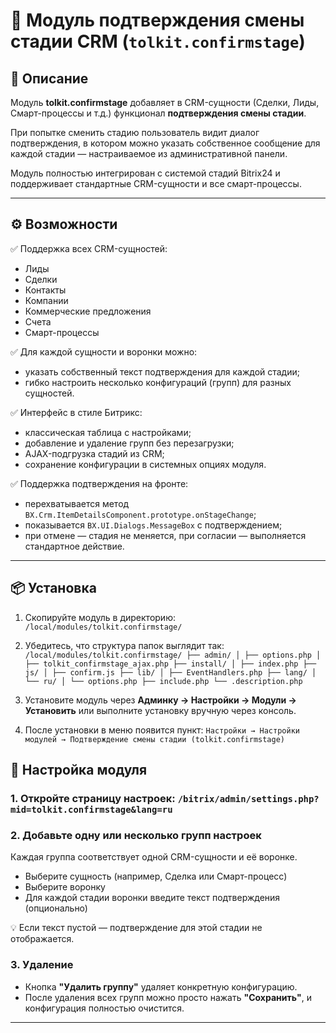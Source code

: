 # 🧩 Модуль подтверждения смены стадии CRM (`tolkit.confirmstage`)

## 📖 Описание

Модуль **tolkit.confirmstage** добавляет в CRM-сущности (Сделки, Лиды, Смарт-процессы и т.д.) функционал **подтверждения смены стадии**.

При попытке сменить стадию пользователь видит диалог подтверждения, в котором можно указать собственное сообщение для каждой стадии — настраиваемое из административной панели.

Модуль полностью интегрирован с системой стадий Bitrix24 и поддерживает стандартные CRM-сущности и все смарт-процессы.

---

## ⚙️ Возможности

✅ Поддержка всех CRM-сущностей:
- Лиды
- Сделки
- Контакты
- Компании
- Коммерческие предложения
- Счета
- Смарт-процессы

✅ Для каждой сущности и воронки можно:
- указать собственный текст подтверждения для каждой стадии;
- гибко настроить несколько конфигураций (групп) для разных сущностей.

✅ Интерфейс в стиле Битрикс:
- классическая таблица с настройками;
- добавление и удаление групп без перезагрузки;
- AJAX-подгрузка стадий из CRM;
- сохранение конфигурации в системных опциях модуля.

✅ Поддержка подтверждения на фронте:
- перехватывается метод `BX.Crm.ItemDetailsComponent.prototype.onStageChange`;
- показывается `BX.UI.Dialogs.MessageBox` с подтверждением;
- при отмене — стадия не меняется, при согласии — выполняется стандартное действие.

---

## 📦 Установка

1. Скопируйте модуль в директорию: `/local/modules/tolkit.confirmstage/`
2. Убедитесь, что структура папок выглядит так:
`
/local/modules/tolkit.confirmstage/
├── admin/
│ ├── options.php
│ ├── tolkit_confirmstage_ajax.php
├── install/
│ ├── index.php
├── js/
│ ├── confirm.js
├── lib/
│ ├── EventHandlers.php
├── lang/
│ └── ru/
│ └── options.php
├── include.php
└── .description.php
`

3. Установите модуль через **Админку → Настройки → Модули → Установить**
или выполните установку вручную через консоль.

4. После установки в меню появится пункт:
`Настройки → Настройки модулей → Подтверждение смены стадии (tolkit.confirmstage)`

## 🧭 Настройка модуля

### 1. Откройте страницу настроек: `/bitrix/admin/settings.php?mid=tolkit.confirmstage&lang=ru`

### 2. Добавьте одну или несколько **групп настроек**
Каждая группа соответствует одной CRM-сущности и её воронке.

- Выберите сущность (например, Сделка или Смарт-процесс)
- Выберите воронку
- Для каждой стадии воронки введите текст подтверждения (опционально)

💡 Если текст пустой — подтверждение для этой стадии не отображается.

### 3. Удаление
- Кнопка **"Удалить группу"** удаляет конкретную конфигурацию.
- После удаления всех групп можно просто нажать **"Сохранить"**, и конфигурация полностью очистится.

---
